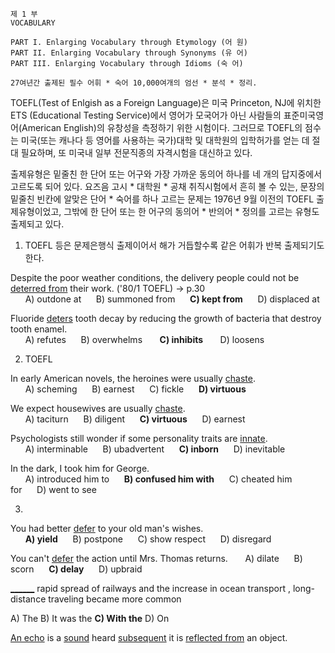     제 1 부
    VOCABULARY
    
    PART I. Enlarging Vocabulary through Etymology (어 원)
    PART II. Enlarging Vocabulary through Synonyms (유 어)
    PART III. Enlarging Vocabulary through Idioms (숙 어)
    
    27여년간 출제된 필수 어휘 * 숙어 10,000여개의 엄선 * 분석 * 정리.
    
  TOEFL(Test of Enlgish as a Foreign Language)은 미국 Princeton, NJ에 위치한 ETS (Educational Testing Service)에서 영어가 모국어가 아닌 사람들의 표준미국영어(American English)의 유창성을 측정하기 위한 시험이다. 그러므로 TOEFL의 점수는 미국(또는 캐나다 등 영어를 사용하는 국가)대학 및 대학원의 입학허가를 얻는 데 절대 필요하며, 또 미국내 일부 전문직종의 자격시험을 대신하고 있다.
  
  출제유형은 밑줄친 한 단어 또는 어구와 가장 가까운 동의어 하나를 네 개의 답지중에서 고르도록 되어 있다. 요즈음 고시 * 대학원 * 공채 취직시험에서 흔히 볼 수 있는, 문장의 밑줄친 빈칸에 알맞은 단어 * 숙어를 하나 고르는 문제는 1976년 9월 이전의 TOEFL 출제유형이었고, 그밖에 한 단어 또는 한 어구의 동의어 * 반의어 * 정의를 고르는 유형도 출제되고 있다.
  
  1. TOEFL 등은 문제은행식 출제이어서 해가 거듭할수록 같은 어휘가 반복 출제되기도 한다.

  Despite the poor weather conditions, the delivery people could not be <ins>deterred from</ins> their work. ('80/1 TOEFL) -> p.30  
  &nbsp;&nbsp;&nbsp;&nbsp;&nbsp;&nbsp;A) outdone at&nbsp;&nbsp;&nbsp;&nbsp;&nbsp;&nbsp;B) summoned from&nbsp;&nbsp;&nbsp;&nbsp;&nbsp;&nbsp;**C) kept from**&nbsp;&nbsp;&nbsp;&nbsp;&nbsp;&nbsp;D) displaced at

  Fluoride <ins>deters</ins> tooth decay by reducing the growth of bacteria that destroy tooth enamel.  
   &nbsp;&nbsp;&nbsp;&nbsp;&nbsp;&nbsp;A) refutes&nbsp;&nbsp;&nbsp;&nbsp;&nbsp;&nbsp;B) overwhelms  &nbsp;&nbsp;&nbsp;&nbsp;&nbsp;&nbsp;**C) inhibits**  &nbsp;&nbsp;&nbsp;&nbsp;&nbsp;&nbsp;D) loosens
  
  2. TOEFL 
 
  In early American novels, the heroines were usually <ins>chaste</ins>.  
  &nbsp;&nbsp;&nbsp;&nbsp;&nbsp;&nbsp;A) scheming&nbsp;&nbsp;&nbsp;&nbsp;&nbsp;&nbsp;B) earnest&nbsp;&nbsp;&nbsp;&nbsp;&nbsp;&nbsp;C) fickle&nbsp;&nbsp;&nbsp;&nbsp;&nbsp;&nbsp;**D) virtuous**
   
  We expect housewives are usually <ins>chaste</ins>.  
  &nbsp;&nbsp;&nbsp;&nbsp;&nbsp;&nbsp;A) taciturn&nbsp;&nbsp;&nbsp;&nbsp;&nbsp;&nbsp;B) diligent&nbsp;&nbsp;&nbsp;&nbsp;&nbsp;&nbsp;**C) virtuous**&nbsp;&nbsp;&nbsp;&nbsp;&nbsp;&nbsp;D) earnest
 
 Psychologists still wonder if some personality traits are <ins>innate</ins>.  
 &nbsp;&nbsp;&nbsp;&nbsp;&nbsp;&nbsp;A) interminable&nbsp;&nbsp;&nbsp;&nbsp;&nbsp;&nbsp;B) ubadvertent&nbsp;&nbsp;&nbsp;&nbsp;&nbsp;&nbsp;**C) inborn**&nbsp;&nbsp;&nbsp;&nbsp;&nbsp;&nbsp;D) inevitable
  
  In the dark, I took him for George.  
  &nbsp;&nbsp;&nbsp;&nbsp;&nbsp;&nbsp;A) introduced him to&nbsp;&nbsp;&nbsp;&nbsp;&nbsp;&nbsp;**B) confused him with**&nbsp;&nbsp;&nbsp;&nbsp;&nbsp;&nbsp;C) cheated him for&nbsp;&nbsp;&nbsp;&nbsp;&nbsp;&nbsp;D) went to see
  
  3.
   
  You had better <ins>defer</ins> to your old man's wishes.  
  &nbsp;&nbsp;&nbsp;&nbsp;&nbsp;&nbsp;**A) yield**&nbsp;&nbsp;&nbsp;&nbsp;&nbsp;&nbsp;B) postpone&nbsp;&nbsp;&nbsp;&nbsp;&nbsp;&nbsp;C) show respect&nbsp;&nbsp;&nbsp;&nbsp;&nbsp;&nbsp;D) disregard
 
  You can't <ins>defer</ins> the action until Mrs. Thomas returns. 
  &nbsp;&nbsp;&nbsp;&nbsp;&nbsp;&nbsp;A) dilate&nbsp;&nbsp;&nbsp;&nbsp;&nbsp;&nbsp;B) scorn&nbsp;&nbsp;&nbsp;&nbsp;&nbsp;&nbsp;**C) delay**&nbsp;&nbsp;&nbsp;&nbsp;&nbsp;&nbsp;D) upbraid
   
   <ins>______</ins> rapid spread of railways and the increase in ocean transport , long-distance traveling became more common
    
   A) The B) It was the **C) With the** D) On
   
   <ins>An echo</ins> is a <ins>sound</ins> heard <ins>subsequent</ins> it is <ins>reflected from</ins> an object.
